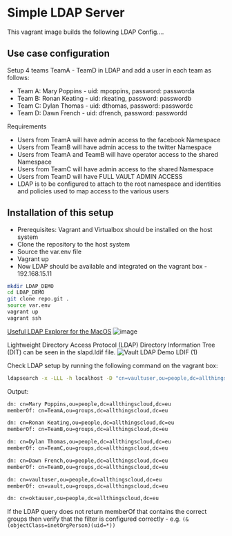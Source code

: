 # Simple LDAP Server

This vagrant image builds the following LDAP Config....

## Use case configuration

Setup 4 teams TeamA - TeamD in LDAP and add a user in each team as follows:

- Team A: Mary Poppins - uid: mpoppins, password: passworda
- Team B: Ronan Keating - uid: rkeating, password: passwordb
- Team C: Dylan Thomas - uid: dthomas, password: passwordc
- Team D: Dawn French - uid: dfrench, password: passwordd

Requirements

- Users from TeamA will have admin access to the facebook Namespace
- Users from TeamB will have admin access to the twitter Namespace
- Users from TeamA and TeamB will have operator access to the shared Namespace
- Users from TeamC will have admin access to the shared Namespace
- Users from TeamD will have FULL VAULT ADMIN ACCESS
- LDAP is to be configured to attach to the root namespace and identities and policies used to map access to the various users

## Installation of this setup

- Prerequisites: Vagrant and Virtualbox should be installed on the host system
- Clone the repository to the host system
- Source the var.env file
- Vagrant up
- Now LDAP should be available and integrated on the vagrant box - 192.168.15.11

``` bash
mkdir LDAP_DEMO
cd LDAP_DEMO
git clone repo.git .
source var.env
vagrant up
vagrant ssh
```

[Useful LDAP Explorer for the MacOS](https://directory.apache.org/studio/download/download-macosx.html)
![image](https://user-images.githubusercontent.com/9472095/56169273-8b39bb00-5fd5-11e9-8fa5-e7a0e93cb081.png)

Lightweight Directory Access Protocol (LDAP) Directory Information Tree (DIT) can be seen in the slapd.ldif file.
![Vault LDAP Demo LDIF (1)](https://user-images.githubusercontent.com/9472095/56167790-0ba9ed00-5fd1-11e9-9669-b455c0ba44d0.png)

Check LDAP setup by running the following command on the vagrant box:

``` bash
ldapsearch -x -LLL -h localhost -D "cn=vaultuser,ou=people,dc=allthingscloud,dc=eu" -w vaultuser -b "ou=people,dc=allthingscloud,dc=eu" -s sub "(&(objectClass=inetOrgPerson)(uid=*))" memberOf
```
Output:
``` bash
dn: cn=Mary Poppins,ou=people,dc=allthingscloud,dc=eu
memberOf: cn=TeamA,ou=groups,dc=allthingscloud,dc=eu

dn: cn=Ronan Keating,ou=people,dc=allthingscloud,dc=eu
memberOf: cn=TeamB,ou=groups,dc=allthingscloud,dc=eu

dn: cn=Dylan Thomas,ou=people,dc=allthingscloud,dc=eu
memberOf: cn=TeamC,ou=groups,dc=allthingscloud,dc=eu

dn: cn=Dawn French,ou=people,dc=allthingscloud,dc=eu
memberOf: cn=TeamD,ou=groups,dc=allthingscloud,dc=eu

dn: cn=vaultuser,ou=people,dc=allthingscloud,dc=eu
memberOf: cn=vault,ou=groups,dc=allthingscloud,dc=eu

dn: cn=oktauser,ou=people,dc=allthingscloud,dc=eu
```
If the LDAP query does not return memberOf that contains the correct groups then verify that the filter is configured correctly - e.g. `(&(objectClass=inetOrgPerson)(uid=*))`

